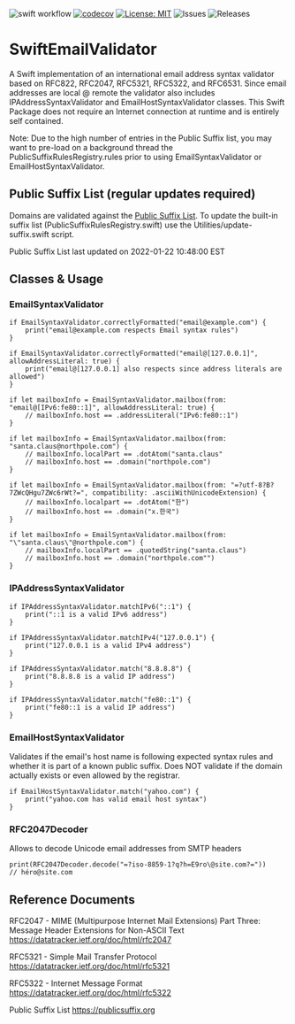 ![swift workflow](https://github.com/ekscrypto/SwiftEmailValidator/actions/workflows/swift.yml/badge.svg) [![codecov](https://codecov.io/gh/ekscrypto/SwiftEmailValidator/branch/main/graph/badge.svg?token=W9KO1BG8S0)](https://codecov.io/gh/ekscrypto/SwiftEmailValidator) [![License: MIT](https://img.shields.io/badge/License-MIT-yellow.svg)](https://opensource.org/licenses/MIT) ![Issues](https://img.shields.io/github/issues/ekscrypto/SwiftEmailValidator) ![Releases](https://img.shields.io/github/v/release/ekscrypto/SwiftEmailValidator)

# SwiftEmailValidator

A Swift implementation of an international email address syntax validator based on RFC822, RFC2047, RFC5321, RFC5322, and RFC6531. 
Since email addresses are local @ remote the validator also includes IPAddressSyntaxValidator and EmailHostSyntaxValidator classes. 
This Swift Package does not require an Internet connection at runtime and is entirely self contained.

Note: Due to the high number of entries in the Public Suffix list, you may want to pre-load on a background thread the
PublicSuffixRulesRegistry.rules prior to using EmailSyntaxValidator or EmailHostSyntaxValidator.

## Public Suffix List (regular updates required)

Domains are validated against the [Public Suffix List](https://publicsuffix.org). To update the built-in suffix list
(PublicSuffixRulesRegistry.swift) use the Utilities/update-suffix.swift script.

Public Suffix List last updated on 2022-01-22 10:48:00 EST

## Classes & Usage

### EmailSyntaxValidator

    if EmailSyntaxValidator.correctlyFormatted("email@example.com") {
        print("email@example.com respects Email syntax rules")
    }
    
    if EmailSyntaxValidator.correctlyFormatted("email@[127.0.0.1]", allowAddressLiteral: true) {
        print("email@[127.0.0.1] also respects since address literals are allowed")
    }
    
    if let mailboxInfo = EmailSyntaxValidator.mailbox(from: "email@[IPv6:fe80::1]", allowAddressLiteral: true) {
        // mailboxInfo.host == .addressLiteral("IPv6:fe80::1")
    }
    
    if let mailboxInfo = EmailSyntaxValidator.mailbox(from: "santa.claus@northpole.com") {
        // mailboxInfo.localPart == .dotAtom("santa.claus"
        // mailboxInfo.host == .domain("northpole.com")
    }

    if let mailboxInfo = EmailSyntaxValidator.mailbox(from: "=?utf-8?B?7ZWcQHgu7ZWc6rWt?=", compatibility: .asciiWithUnicodeExtension) {
        // mailboxInfo.localpart == .dotAtom("한")
        // mailboxInfo.host == .domain("x.한국")
    }
    
    if let mailboxInfo = EmailSyntaxValidator.mailbox(from: "\"santa.claus\"@northpole.com") {
        // mailboxInfo.localPart == .quotedString("santa.claus")
        // mailboxInfo.host == .domain("northpole.com"")
    }

### IPAddressSyntaxValidator

    if IPAddressSyntaxValidator.matchIPv6("::1") {
        print("::1 is a valid IPv6 address")
    }

    if IPAddressSyntaxValidator.matchIPv4("127.0.0.1") {
        print("127.0.0.1 is a valid IPv4 address")
    }
    
    if IPAddressSyntaxValidator.match("8.8.8.8") {
        print("8.8.8.8 is a valid IP address")
    }
    
    if IPAddressSyntaxValidator.match("fe80::1") {
        print("fe80::1 is a valid IP address")
    }


### EmailHostSyntaxValidator
Validates if the email's host name is following expected syntax rules and whether it is part of a known public suffix. Does NOT validate if the domain actually exists or even allowed by the registrar.

    if EmailHostSyntaxValidator.match("yahoo.com") {
        print("yahoo.com has valid email host syntax")
    }

### RFC2047Decoder
Allows to decode Unicode email addresses from SMTP headers

    print(RFC2047Decoder.decode("=?iso-8859-1?q?h=E9ro\@site.com?=")) 
    // héro@site.com

## Reference Documents

RFC2047 - MIME (Multipurpose Internet Mail Extensions) Part Three: Message Header Extensions for Non-ASCII Text
https://datatracker.ietf.org/doc/html/rfc2047

RFC5321 - Simple Mail Transfer Protocol
https://datatracker.ietf.org/doc/html/rfc5321

RFC5322 - Internet Message Format
https://datatracker.ietf.org/doc/html/rfc5322

Public Suffix List
https://publicsuffix.org
